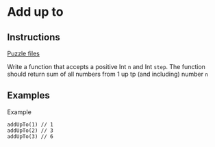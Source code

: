 # Add up to

## Instructions

[Puzzle files](.)

Write a function that accepts a positive Int `n` and Int `step`. The function should return sum of all numbers from 1 up tp (and including)
number `n`

## Examples

Example

```
addUpTo(1) // 1
addUpTo(2) // 3
addUpTo(3) // 6
```
